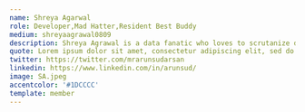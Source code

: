 ```yaml
---
name: Shreya Agarwal
role: Developer,Mad Hatter,Resident Best Buddy
medium: shreyaagrawal0809
description: Shreya Agrawal is a data fanatic who loves to scrutanize data as well as answering unanswered questions using visualizations. She also enjoy developing softwares.
quote: Lorem ipsum dolor sit amet, consectetur adipiscing elit, sed do eiusmod tempor
twitter: https://twitter.com/mrarunsudarsan
linkedin: https://www.linkedin.com/in/arunsud/
image: SA.jpeg
accentcolor: '#1DCCCC'
template: member
---
```

